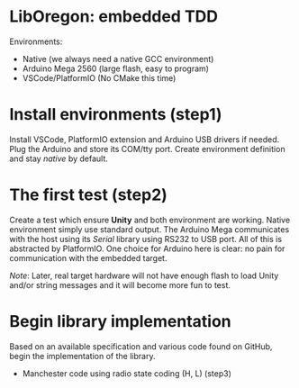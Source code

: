 # LibOregon: embedded TDD

Environments:
* Native (we always need a native GCC environment)
* Arduino Mega 2560 (large flash, easy to program)
* VSCode/PlatformIO (No CMake this time)

# Install environments (step1)
Install VSCode, PlatformIO extension and Arduino USB drivers if needed.
Plug the Arduino and store its COM/tty port.
Create environment definition and stay *native* by default.

# The first test (step2)
Create a test which ensure **Unity** and both environment are working.
Native environment simply use standard output. The Arduino Mega communicates with the host
using its _Serial_ library using RS232 to USB port. All of this is abstracted by PlatformIO.
One choice for Arduino here is clear: no pain for communication with the embedded target. 

*Note*: Later, real target hardware will not have enough flash to load Unity and/or string messages and it will become more fun to test.

# Begin library implementation
Based on an available specification and various code found on GitHub, begin the implementation of the library.
* Manchester code using radio state coding (H, L) (step3)